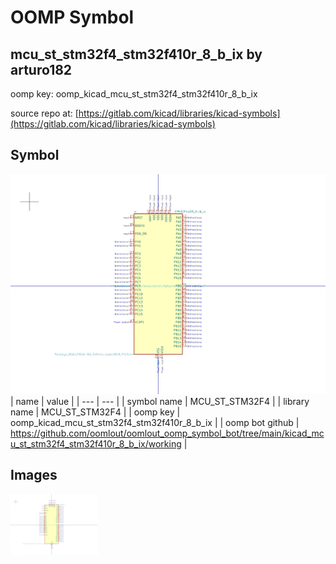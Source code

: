 # OOMP Symbol  
## mcu_st_stm32f4_stm32f410r_8_b_ix  by arturo182  
  
oomp key: oomp_kicad_mcu_st_stm32f4_stm32f410r_8_b_ix  
  
source repo at: [https://gitlab.com/kicad/libraries/kicad-symbols](https://gitlab.com/kicad/libraries/kicad-symbols)  
## Symbol  
  
[![working.png](working_600.png)](working.png)  
| name | value | 
| --- | --- | 
| symbol name | MCU_ST_STM32F4 | 
| library name | MCU_ST_STM32F4 | 
| oomp key | oomp_kicad_mcu_st_stm32f4_stm32f410r_8_b_ix | 
| oomp bot github | https://github.com/oomlout/oomlout_oomp_symbol_bot/tree/main/kicad_mcu_st_stm32f4_stm32f410r_8_b_ix/working | 
## Images  
  
[![working.png](working_140.png)](working.png)  
